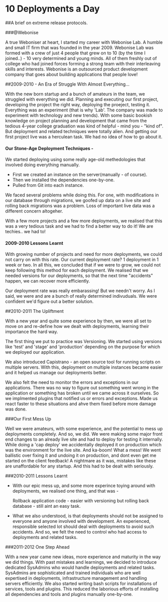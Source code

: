 10 Deployments a Day
====
##A brief on extreme release protocols.

###@Webonise

A true Weboniser at heart, I started my career with Webonise Lab. A humble and small IT firm that was founded in the year 2009. Webonise Lab was formed with a crew of just 4 people that grew on to 10 (by the time I joined..) - 10 very determined and young minds. All of them freshly out of college who had joined forces forming a strong team with their interleaving skills and interests. Webonise is an outsourced product development company that goes about building applications that people love!

##2009-2010 - An Era of Struggle With Almost Everything...

With the new born startup and a bunch of amateurs in the team, we struggled with everything we did. Planning and executing our first project, developing the project the right way, deploying the proeject, testing it. Everything was an experiment (that is why 'Lab'. The company was made to experiment with technology and new trends). With some basic bookish knowledge on project planning and development that came from the tedious 4-year college graduation was kind of helpful - mind you - "kind of". But deployment and related techniques were totally alien. And getting our first project live was a herculean task. We had no idea of how to go about it.

#### Our Stone-Age Deployment Techniques - 
We started deploying using some really age-old methedologies that involved doing everything manually. 

* First we created an instance on the server(manually - of course).
* Then we installed the dependencies one-by-one.
* Pulled from Git into each instance.

We faced several problems while doing this.
For one, with modifications in our database through migrations, we goofed up data on a live site and rolling back migrations was a problem. Loss of important live data was a different concern altogeher.


With a few more projects and a few more deployments, we realised that this was a very tedious task and we had to find a better way to do it! We are techies.. we had to!

#### 2009-2010 Lessons Learnt
With growing number of projects and need for more deployments, we could not carry on with this rate. Our current deployment rate? 1 deployment in 1 week or two. In all this, we concluded that if we were to grow, we could not keep following this method for each deployment. We realised that we needed versions for our deployments, so that the next time "accidents" happen, we can recover more efficiently.

Our deployment rate was really embarassing! But we needn't worry. As I said, we were and are a bunch of really determined indivuduals. We were confident we'd figure out a better solution.

##2010-2011 The Upliftment

With a new year and quite some experience by then, we were all set to move on and re-define how we dealt with deployments, learning their importance the hard way. 

The first thing we put to practice was Versioning. We started using versions like 'test' and 'stage' and 'production' depending on the purpose for which we deployed our application.

We also introduced Capistrano - an open source tool for running scripts on multiple servers. With this, deployment on multiple instances became easier and it helped us manage our deployments better.

We also felt the need to monitor the errors and exceptions in our applications. There was no way to figure out something went wrong in the application or something has broken until we came across it ourselves. So we implmented plugins that notified us or errors and exceptions. Made us react faster to these situations and ahve them fixed before more damage was done.

###Our First Mess Up

Well we were amateurs, with some experience, and the potential to mess up deployments completely. And so, we did. We were making some major front end changes to an already live site and had to deploy for testing it internally. While doing a 'cap deploy' we accidentally deployed it on production which was the environment for the live site. And ka-boom! What a mess! We went ballistic over fixing it and undoing it on production, and dont even get me started on the client feedback! A nightmare as it was, mistakes like these are unaffordable for any startup. And this had to be dealt with seriously.

###2010-2011 Lessons Learnt

* With our epic mess up, and some more experince toying around with deployments, we realised one thing, and that was - 

  Rollback application code - easier with versioning but rolling back database - still aint an easy task.

* What we also understood, is that deployments should not be assigned to everyone and anyone involved with development. An experienced, responsible selected lot should deal with deployments to avoid such accidents. And so, we felt the need to control who had access to deployments and related tasks.


###2011-2012 One Step Ahead

With a new year came new ideas, more experience and maturity in the way we did things. With past mistakes and learnings, we decided to introduce dedicated SysAdmins who would handle deployments and related tasks.
SysAdmins are sophisticated and trained individuals who are well expertised in deployments, infrastructure management and handling servers efficiently. 
We also started writing bash scripts for installations of services, tools and plugins. This reduced the laborious efforts of installing all dependencies and tools and plugins manually one-by-one.
